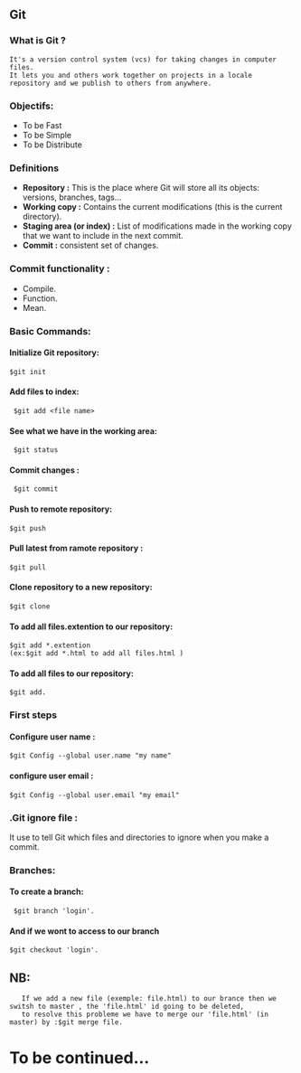 ## Git 

### **What is Git ?**
    It's a version control system (vcs) for taking changes in computer files.
    It lets you and others work together on projects in a locale repository and we publish to others from anywhere.

### **Objectifs:**
+ To be Fast
+ To be Simple 
+ To be Distribute
### **Definitions**
+ **Repository :**
    This is the place where Git will store all its objects: versions, branches, tags...
+ **Working copy :**
    Contains the current modifications (this is the current directory).
+ **Staging area (or index) :**
    List of modifications made in the working copy that we want to include in the next commit.
+ **Commit :**
    consistent set of changes.
### **Commit functionality :**
   + Compile.
   + Function.
   + Mean.
### **Basic Commands:**
#### **Initialize Git repository:**
    $git init 
#### **Add files to index:**
     $git add <file name>
 #### **See what we have in the working area:**
     $git status
 #### **Commit changes :**
     $git commit
 #### **Push to remote repository:**
    $git push
 #### **Pull latest from ramote repository :**
    $git pull
 ####  **Clone repository to a new repository:**
    $git clone
 #### **To add all files.extention to our  repository:**
    $git add *.extention
    (ex:$git add *.html to add all files.html )
 #### **To add all files to our repository:**
    $git add.
 ### **First steps**
 #### Configure user name :
    $git Config --global user.name "my name" 
#### configure user email : 
    $git Config --global user.email "my email"

### **.Git ignore file :**
 It use to tell Git which files and directories to ignore when you make a commit.

### **Branches:**
 #### To create a branch: 
     $git branch 'login'.
 #### And if we wont to access to our branch
    $git checkout 'login'.

## NB:
       If we add a new file (exemple: file.html) to our brance then we switsh to master , the 'file.html' id going to be deleted, 
       to resolve this probleme we have to merge our 'file.html' (in master) by :$git merge file.

# To be continued...
